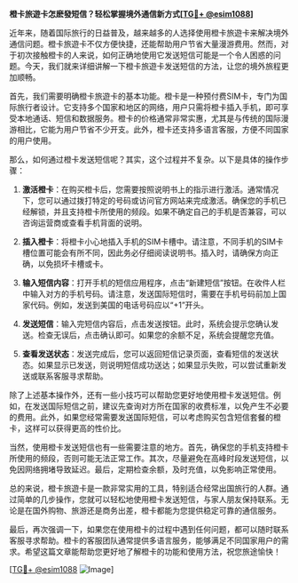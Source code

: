 **橙卡旅遊卡怎麽發短信？轻松掌握境外通信新方式[[TG💪+ @esim1088](https://t.me/s/esim1088)]**

近年来，随着国际旅行的日益普及，越来越多的人选择使用橙卡旅遊卡来解决境外通信问题。橙卡旅遊卡不仅方便快捷，还能帮助用户节省大量漫游费用。然而，对于初次接触橙卡的人来说，如何正确地使用它发送短信可能是一个令人困惑的问题。今天，我们就来详细讲解一下橙卡旅遊卡发送短信的方法，让您的境外旅程更加顺畅。

首先，我们需要明确橙卡旅遊卡的基本功能。橙卡是一种预付费SIM卡，专门为国际旅行者设计。它支持多个国家和地区的网络，用户只需将橙卡插入手机，即可享受本地通话、短信和数据服务。橙卡的价格通常非常实惠，尤其是与传统的国际漫游相比，它能为用户节省不少开支。此外，橙卡还支持多语言客服，方便不同国家的用户使用。

那么，如何通过橙卡发送短信呢？其实，这个过程并不复杂。以下是具体的操作步骤：

1. **激活橙卡**：在购买橙卡后，您需要按照说明书上的指示进行激活。通常情况下，您可以通过拨打特定的号码或访问官方网站来完成激活。确保您的手机已经解锁，并且支持橙卡所使用的频段。如果不确定自己的手机是否兼容，可以咨询运营商或查看手机背面的说明。

2. **插入橙卡**：将橙卡小心地插入手机的SIM卡槽中。请注意，不同手机的SIM卡槽位置可能会有所不同，因此务必仔细阅读说明书。插入时，请确保方向正确，以免损坏卡槽或卡。

3. **输入短信内容**：打开手机的短信应用程序，点击“新建短信”按钮。在收件人栏中输入对方的手机号码。请注意，发送国际短信时，需要在手机号码前加上国家代码。例如，发送到美国的电话号码应以“+1”开头。

4. **发送短信**：输入完短信内容后，点击发送按钮。此时，系统会提示您确认发送。检查无误后，点击确认即可。如果您的余额不足，系统会提醒您充值。

5. **查看发送状态**：发送完成后，您可以返回短信记录页面，查看短信的发送状态。如果显示已发送，则说明短信成功送达；如果显示失败，可以尝试重新发送或联系客服寻求帮助。

除了上述基本操作外，还有一些小技巧可以帮助您更好地使用橙卡发送短信。例如，在发送国际短信之前，建议先查询对方所在国家的收费标准，以免产生不必要的费用。此外，如果您经常需要发送国际短信，可以考虑购买包含短信套餐的橙卡，这样可以获得更高的性价比。

当然，使用橙卡发送短信也有一些需要注意的地方。首先，确保您的手机支持橙卡所使用的频段，否则可能无法正常工作。其次，尽量避免在高峰时段发送短信，以免因网络拥堵导致延迟。最后，定期检查余额，及时充值，以免影响正常使用。

总的来说，橙卡旅遊卡是一款非常实用的工具，特别适合经常出国旅行的人群。通过简单的几步操作，您就可以轻松地使用橙卡发送短信，与家人朋友保持联系。无论是在国外购物、旅游还是商务出差，橙卡都能为您提供稳定可靠的通信服务。

最后，再次强调一下，如果您在使用橙卡的过程中遇到任何问题，都可以随时联系客服寻求帮助。橙卡的客服团队通常提供多语言服务，能够满足不同国家用户的需求。希望这篇文章能帮助您更好地了解橙卡的功能和使用方法，祝您旅途愉快！

[[TG💪+ @esim1088](https://t.me/s/esim1088) ![Image](https://i.postimg.cc/4NQfJmqS/Snipaste-2025-05-13-00-14-12.png)]